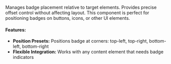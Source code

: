 Manages badge placement relative to target elements. Provides precise offset control without affecting layout. This component is perfect for positioning badges on buttons, icons, or other UI elements.

#### Features:
- **Position Presets:** Positions badge at corners: top-left, top-right, bottom-left, bottom-right
- **Flexible Integration:** Works with any content element that needs badge indicators